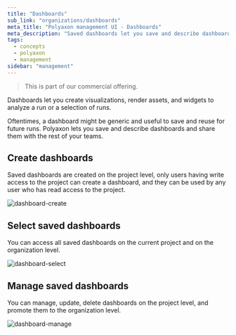 ```yaml
---
title: "Dashboards"
sub_link: "organizations/dashboards"
meta_title: "Polyaxon management UI - Dashboards"
meta_description: "Saved dashboards let you save and describe dashboards and widgets."
tags:
  - concepts
  - polyaxon
  - management
sidebar: "management"
---
```


<blockquote class="commercial">This is part of our commercial offering.</blockquote>

Dashboards let you create visualizations, render assets, and widgets to analyze a run or a selection of runs.

Oftentimes, a dashboard might be generic and useful to save and reuse for future runs.
Polyaxon lets you save and describe dashboards and share them with the rest of your teams.


## Create dashboards

Saved dashboards are created on the project level, only users having write access to the project can create a dashboard,
and they can be used by any user who has read access to the project.

![dashboard-create](../../../../content/images/dashboard/dashboards/create.png)


## Select saved dashboards

You can access all saved dashboards on the current project and on the organization level.

![dashboard-select](../../../../content/images/dashboard/dashboards/select.png)

## Manage saved dashboards

You can manage, update, delete dashboards on the project level, and promote them to the organization level.

![dashboard-manage](../../../../content/images/dashboard/dashboards/manage.png)
